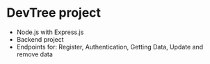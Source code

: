 # DevTree project
* Node.js with Express.js
* Backend project
* Endpoints for: Register, Authentication, Getting Data, Update and remove data
